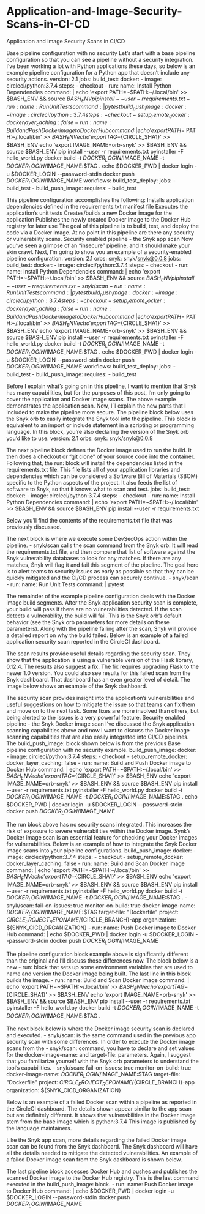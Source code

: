 # Application-and-Image-Security-Scans-in-CI-CD
Application and Image Security Scans in CI/CD

Base pipeline configuration with no security
Let’s start with a base pipeline configuration so that you can see a pipeline without a security integration. I’ve been working a lot with Python applications these days, so below is an example pipeline configuration for a Python app that doesn’t include any security actions.
version: 2.1
jobs:
  build_test:
    docker:
      - image: circleci/python:3.7.4
    steps:
      - checkout
      - run:
          name: Install Python Dependencies
          command: |
            echo 'export PATH=~$PATH:~/.local/bin' >> $BASH_ENV && source $BASH_ENV
            pip install --user -r requirements.txt
      - run:
          name: Run Unit Tests
          command: |
            pytest
  build_push_image:
    docker:
      - image: circleci/python:3.7.4
    steps:
      - checkout
      - setup_remote_docker:
          docker_layer_caching: false
      - run:
          name: Build and Push Docker image to Docker Hub
          command: |
            echo 'export PATH=~$PATH:~/.local/bin' >> $BASH_ENV
            echo 'export TAG=${CIRCLE_SHA1}' >> $BASH_ENV
            echo 'export IMAGE_NAME=orb-snyk' >> $BASH_ENV && source $BASH_ENV
            pip install --user -r requirements.txt
            pyinstaller -F hello_world.py
            docker build -t $DOCKER_LOGIN/$IMAGE_NAME -t $DOCKER_LOGIN/$IMAGE_NAME:$TAG .
            echo $DOCKER_PWD | docker login -u $DOCKER_LOGIN --password-stdin
            docker push $DOCKER_LOGIN/$IMAGE_NAME
workflows:
  build_test_deploy:
    jobs:
      - build_test
      - build_push_image:
          requires:
            - build_test

This pipeline configuration accomplishes the following:
Installs application dependencies defined in the requirements.txt manifest file
Executes the application’s unit tests
Creates/builds a new Docker image for the application
Publishes the newly created Docker image to the Docker Hub registry for later use
The goal of this pipeline is to build, test, and deploy the code via a Docker image. At no point in this pipeline are there any security or vulnerability scans.
Security enabled pipeline - the Snyk app scan
Now you’ve seen a glimpse of an “insecure” pipeline, and it should make your skin crawl. Next, I’m going to show you an example of a security-enabled pipeline configuration.
version: 2.1
orbs:
  snyk: snyk/snyk@0.0.8
jobs:
  build_test:
    docker:
      - image: circleci/python:3.7.4
    steps:
      - checkout
      - run:
          name: Install Python Dependencies
          command: |
            echo 'export PATH=~$PATH:~/.local/bin' >> $BASH_ENV && source $BASH_ENV
            pip install --user -r requirements.txt
      - snyk/scan
      - run:
          name: Run Unit Tests
          command: |
            pytest
  build_push_image:
    docker:
      - image: circleci/python:3.7.4
    steps:
      - checkout
      - setup_remote_docker:
          docker_layer_caching: false
      - run:
          name: Build and Push Docker image to Docker Hub
          command: |
            echo 'export PATH=~$PATH:~/.local/bin' >> $BASH_ENV
            echo 'export TAG=${CIRCLE_SHA1}' >> $BASH_ENV
            echo 'export IMAGE_NAME=orb-snyk' >> $BASH_ENV && source $BASH_ENV
            pip install --user -r requirements.txt
            pyinstaller -F hello_world.py
            docker build -t $DOCKER_LOGIN/$IMAGE_NAME -t $DOCKER_LOGIN/$IMAGE_NAME:$TAG .
            echo $DOCKER_PWD | docker login -u $DOCKER_LOGIN --password-stdin
            docker push $DOCKER_LOGIN/$IMAGE_NAME
workflows:
  build_test_deploy:
    jobs:
      - build_test
      - build_push_image:
          requires:
            - build_test

Before I explain what’s going on in this pipeline, I want to mention that Snyk has many capabilities, but for the purposes of this post, I’m only going to cover the application and Docker image scans. The above example demonstrates the application scan. Now, I’ll explain the new parts that I included to make the pipeline more secure.
The pipeline block below uses the Snyk orb to easily integrate the Snyk tool into the pipeline. This block is equivalent to an import or include statement in a scripting or programming language. In this block, you’re also declaring the version of the Snyk orb you’d like to use.
version: 2.1
orbs:
  snyk: snyk/snyk@0.0.8

The next pipeline block defines the Docker image used to run the build. It then does a checkout or “git clone” of your source code into the container. Following that, the run: block will install the dependencies listed in the requirements.txt file. This file lists all of your application libraries and dependencies which can be considered a Software Bill of Materials (SBOM) specific to the Python aspects of the project. It also feeds the list of software to Snyk, so that it knows what to scan and test.
jobs:
  build_test:
    docker:
      - image: circleci/python:3.7.4
    steps:
      - checkout
      - run:
          name: Install Python Dependencies
          command: |
            echo 'export PATH=~$PATH:~/.local/bin' >> $BASH_ENV && source $BASH_ENV
            pip install --user -r requirements.txt

Below you’ll find the contents of the requirements.txt file that was previously discussed.

The next block is where we execute some DevSecOps action within the pipeline. - snyk/scan calls the scan command from the Snyk orb. It will read the requirements.txt file, and then compare that list of software against the Snyk vulnerability databases to look for any matches. If there are any matches, Snyk will flag it and fail this segment of the pipeline. The goal here is to alert teams to security issues as early as possible so that they can be quickly mitigated and the CI/CD process can securely continue.
     - snyk/scan
      - run:
          name: Run Unit Tests
          command: |
            pytest

The remainder of the example pipeline configuration deals with the Docker image build segments.
After the Snyk application security scan is complete, your build will pass if there are no vulnerabilities detected. If the scan detects a vulnerability, the build will fail. This is the Snyk orb’s default behavior (see the Snyk orb parameters for more details on these parameters). Along with the pipeline failing after the scan, Snyk will provide a detailed report on why the build failed.
Below is an example of a failed application security scan reported in the CircleCI dashboard.

The scan results provide useful details regarding the security scan. They show that the application is using a vulnerable version of the Flask library, 0.12.4. The results also suggest a fix. The fix requires upgrading Flask to the newer 1.0 version.
You could also see results for this failed scan from the Snyk dashboard. That dashboard has an even greater level of detail. The image below shows an example of the Snyk dashboard.

The security scan provides insight into the application’s vulnerabilities and useful suggestions on how to mitigate the issue so that teams can fix them and move on to the next task. Some fixes are more involved than others, but being alerted to the issues is a very powerful feature.
Security enabled pipeline - the Snyk Docker image scan
I’ve discussed the Snyk application scanning capabilities above and now I want to discuss the Docker image scanning capabilities that are also easily integrated into CI/CD pipelines. The build_push_image: block shown below is from the previous Base pipeline configuration with no security example.
 build_push_image:
    docker:
      - image: circleci/python:3.7.4
    steps:
      - checkout
      - setup_remote_docker:
          docker_layer_caching: false
      - run:
          name: Build and Push Docker image to Docker Hub
          command: |
            echo 'export PATH=~$PATH:~/.local/bin' >> $BASH_ENV
            echo 'export TAG=${CIRCLE_SHA1}' >> $BASH_ENV
            echo 'export IMAGE_NAME=orb-snyk' >> $BASH_ENV && source $BASH_ENV
            pip install --user -r requirements.txt
            pyinstaller -F hello_world.py
            docker build -t $DOCKER_LOGIN/$IMAGE_NAME -t $DOCKER_LOGIN/$IMAGE_NAME:$TAG .
            echo $DOCKER_PWD | docker login -u $DOCKER_LOGIN --password-stdin
            docker push $DOCKER_LOGIN/$IMAGE_NAME

The run block above has no security scans integrated. This increases the risk of exposure to severe vulnerabilities within the Docker image. Synk’s Docker image scan is an essential feature for checking your Docker images for vulnerabilities. Below is an example of how to integrate the Snyk Docker image scans into your pipeline configurations.
 build_push_image:
    docker:
      - image: circleci/python:3.7.4
    steps:
      - checkout
      - setup_remote_docker:
          docker_layer_caching: false
      - run:
          name: Build and Scan Docker image
          command: |
            echo 'export PATH=~$PATH:~/.local/bin' >> $BASH_ENV
            echo 'export TAG=${CIRCLE_SHA1}' >> $BASH_ENV
            echo 'export IMAGE_NAME=orb-snyk' >> $BASH_ENV && source $BASH_ENV
            pip install --user -r requirements.txt
            pyinstaller -F hello_world.py
            docker build -t $DOCKER_LOGIN/$IMAGE_NAME -t $DOCKER_LOGIN/$IMAGE_NAME:$TAG .
      - snyk/scan:
          fail-on-issues: true
          monitor-on-build: true
          docker-image-name: $DOCKER_LOGIN/$IMAGE_NAME:$TAG
          target-file: "Dockerfile"
          project: ${CIRCLE_PROJECT_REPONAME}/${CIRCLE_BRANCH}-app
          organization: ${SNYK_CICD_ORGANIZATION}
      - run:
          name: Push Docker image to Docker Hub
          command: |
            echo $DOCKER_PWD | docker login -u $DOCKER_LOGIN --password-stdin
            docker push $DOCKER_LOGIN/$IMAGE_NAME

The pipeline configuration block example above is significantly different than the original and I’ll discuss those differences now.
The block below is a new - run: block that sets up some environment variables that are used to name and version the Docker image being built. The last line in this block builds the image.
     - run:
          name: Build and Scan Docker image
          command: |
            echo 'export PATH=~$PATH:~/.local/bin' >> $BASH_ENV
            echo 'export TAG=${CIRCLE_SHA1}' >> $BASH_ENV
            echo 'export IMAGE_NAME=orb-snyk' >> $BASH_ENV && source $BASH_ENV
            pip install --user -r requirements.txt
            pyinstaller -F hello_world.py
            docker build -t $DOCKER_LOGIN/$IMAGE_NAME -t $DOCKER_LOGIN/$IMAGE_NAME:$TAG .

The next block below is where the Docker image security scan is declared and executed. - snyk/scan: is the same command used in the previous app security scan with some differences. In order to execute the Docker image scans from the - snyk/scan: command, you have to declare and set values for the docker-image-name: and target-file: parameters. Again, I suggest that you familiarize yourself with the Snyk orb parameters to understand the tool’s capabilities.
     - snyk/scan:
          fail-on-issues: true
          monitor-on-build: true
          docker-image-name: $DOCKER_LOGIN/$IMAGE_NAME:$TAG
          target-file: "Dockerfile"
          project: ${CIRCLE_PROJECT_REPONAME}/${CIRCLE_BRANCH}-app
          organization: ${SNYK_CICD_ORGANIZATION}

Below is an example of a failed Docker scan within a pipeline as reported in the CircleCI dashboard. The details shown appear similar to the app scan but are definitely different. It shows that vulnerabilities in the Docker image stem from the base image which is python:3.7.4 This image is published by the language maintainers.

Like the Snyk app scan, more details regarding the failed Docker image scan can be found from the Snyk dashboard. The Snyk dashboard will have all the details needed to mitigate the detected vulnerabilities. An example of a failed Docker image scan from the Snyk dashboard is shown below.

The last pipeline block accesses Docker Hub and pushes and publishes the scanned Docker image to the Docker Hub registry. This is the last command executed in the build_push_image: block.
     - run:
          name: Push Docker image to Docker Hub
          command: |
            echo $DOCKER_PWD | docker login -u $DOCKER_LOGIN --password-stdin
            docker push $DOCKER_LOGIN/$IMAGE_NAME


